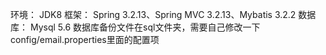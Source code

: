 环境：
	JDK8
框架：
Spring 3.2.13、Spring MVC 3.2.13、Mybatis 3.2.2
数据库：
	Mysql 5.6
数据库备份文件在sql文件夹，需要自己修改一下config/email.properties里面的配置项
